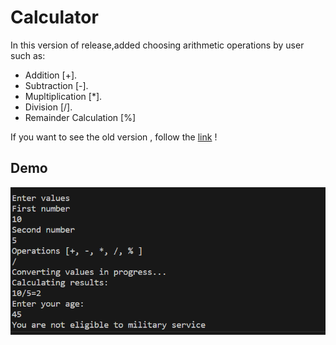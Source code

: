 # Calculator

In this version of release,added choosing arithmetic operations by user such as:

* Addition [+].
* Subtraction [-].
* Mupltiplication [*].
* Division [/].
* Remainder Calculation [%]

If you want to see the old version , follow the [link](https://github.com/Stryker9898/Calculator/tree/releases/v1.0) !


## Demo

![demo](./Assets/Calculator_Switch.png) 